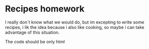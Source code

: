 # Recipes homework
I really don´t know what we would do, but im excepting to write some recipes, i lik the idea because i also like cooking, so maybe i can take advantage of this situation.

The code should be only html